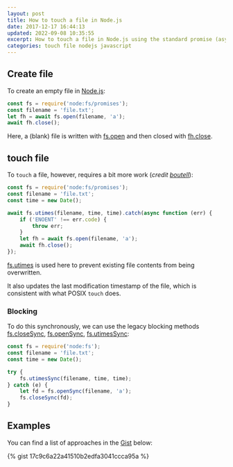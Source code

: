 ```yaml
---
layout: post
title: How to touch a file in Node.js
date: 2017-12-17 16:44:13
updated: 2022-09-08 10:35:55
excerpt: How to touch a file in Node.js using the standard promise (async) and legacy synchronous `fs` methods.
categories: touch file nodejs javascript
---
```


## Create file

To create an empty file in [Node.js](https://nodejs.org/):

```js
const fs = require('node:fs/promises');
const filename = 'file.txt';
let fh = await fs.open(filename, 'a');
await fh.close();
```

Here, a (blank) file is written with [fs.open](https://nodejs.org/api/fs.html#fspromisesopenpath-flags-mode) and then closed with [fh.close](https://nodejs.org/api/fs.html#filehandleclose).

## touch file

To `touch` a file, however, requires a bit more work (_credit [boutell](https://disq.us/p/21rurrt)_):

```js
const fs = require('node:fs/promises');
const filename = 'file.txt';
const time = new Date();

await fs.utimes(filename, time, time).catch(async function (err) {
    if ('ENOENT' !== err.code) {
        throw err;
    }
    let fh = await fs.open(filename, 'a');
    await fh.close();
});
```

[fs.utimes](https://nodejs.org/api/fs.html#fspromisesutimespath-atime-mtime) is used here to prevent existing file contents from being overwritten.

It also updates the last modification timestamp of the file, which is consistent with what POSIX `touch` does.

### Blocking

To do this synchronously, we can use the legacy blocking methods [fs.closeSync](https://nodejs.org/api/fs.html#fsclosesyncfd), [fs.openSync](https://nodejs.org/api/fs.html#fsopensyncpath-flags-mode), [fs.utimesSync](https://nodejs.org/api/fs.html#fsutimessyncpath-atime-mtime):

```js
const fs = require('node:fs');
const filename = 'file.txt';
const time = new Date();

try {
    fs.utimesSync(filename, time, time);
} catch (e) {
    let fd = fs.openSync(filename, 'a');
    fs.closeSync(fd);
}
```

## Examples

You can find a list of approaches in the [Gist](https://gist.github.com/remarkablemark/17c9c6a22a41510b2edfa3041ccca95a) below:

{% gist 17c9c6a22a41510b2edfa3041ccca95a %}
